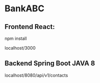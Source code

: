 # BankABC
## Frontend React:
<p>npm install<p>	
localhost/3000

## Backend Spring Boot JAVA 8
localhost/8080/api/v1/contacts

